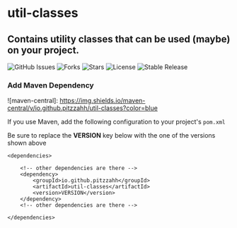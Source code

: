# util-classes

## Contains utility classes that can be used (maybe) on your project.

![GitHub Issues](https://img.shields.io/github/issues/pitzzahh/util-classes)
![Forks](https://img.shields.io/github/forks/pitzzahh/util-classes)
![Stars](https://img.shields.io/github/stars/pitzzahh/util-classes)
![License](https://img.shields.io/github/license/pitzzahh/util-classes)
![Stable Release](https://img.shields.io/badge/version-1.0.5-blue)

### Add Maven Dependency

![maven-central]: https://img.shields.io/maven-central/v/io.github.pitzzahh/util-classes?color=blue

If you use Maven, add the following configuration to your project's `pom.xml` <br>

Be sure to replace the **VERSION** key below with the one of the versions shown above

```maven
<dependencies>

    <!-- other dependencies are there -->
    <dependency>
        <groupId>io.github.pitzzahh</groupId>
        <artifactId>util-classes</artifactId>
        <version>VERSION</version>
    </dependency>
    <!-- other dependencies are there -->

</dependencies>
```

